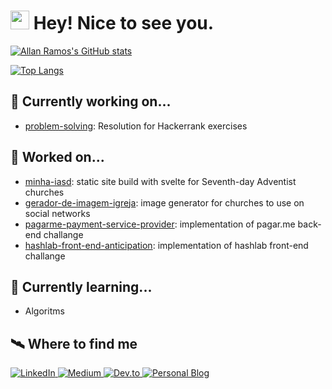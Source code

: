 <h1>
    <img src="https://emojis.slackmojis.com/emojis/images/1531849430/4246/blob-sunglasses.gif?1531849430" width="30"/>
    Hey! Nice to see you.
</h1>


<!--
**allangrds/allangrds** is a ✨ _special_ ✨ repository because its `README.md` (this file) appears on your GitHub profile.

Here are some ideas to get you started:

- 🔭 I’m currently working on ...
- 🌱 I’m currently learning ...
- 👯 I’m looking to collaborate on ...
- 🤔 I’m looking for help with ...
- 💬 Ask me about ...1
- 📫 How to reach me: ...
- 😄 Pronouns: ...
- ⚡ Fun fact: ...
-->

[![Allan Ramos's GitHub stats](https://github-readme-stats.vercel.app/api?username=allangrds)](https://github.com/anuraghazra/github-readme-stats)

[![Top Langs](https://github-readme-stats.vercel.app/api/top-langs/?username=allangrds&layout=compact)](https://github.com/anuraghazra/github-readme-stats)

## 🔧 Currently working on...

- [problem-solving](https://github.com/allangrds/https://github.com/allangrds/problem-solving): Resolution for Hackerrank exercises


## 🔧 Worked on...

- [minha-iasd](https://github.com/allangrds/minha-iasd): static site build with svelte for Seventh-day Adventist churches
- [gerador-de-imagem-igreja](https://github.com/allangrds/gerador-de-imagem-igreja): image generator for churches to use on social networks
- [pagarme-payment-service-provider](https://github.com/allangrds/pagarme-payment-service-provider): implementation of pagar.me back-end challange
- [hashlab-front-end-anticipation](https://github.com/allangrds/hashlab-front-end-anticipation): implementation of hashlab front-end challange

## 📖 Currently learning...
- Algoritms

## 🛰️ Where to find me

<p>
    <a href="https://www.linkedin.com/in/allangabrielrds/" target="_blank">
        <img alt="LinkedIn" src="https://img.shields.io/badge/linkedin-%230077B5.svg?&style=for-the-badge&logo=linkedin&logoColor=white" />
    </a>
    <a href="https://medium.com/@allangrds" target="_blank">
        <img alt="Medium" src="https://img.shields.io/badge/medium-%2312100E.svg?&style=for-the-badge&logo=medium&logoColor=white" />
    </a>
    <a href="https://dev.to/allangrds" target="_blank">
        <img alt="Dev.to" src="https://img.shields.io/badge/dev.to-%2312100E.svg?&style=for-the-badge&logoColor=white" />
    </a>
    <a href="https://www.allanramos.com.br/" target="_blank">
        <img alt="Personal Blog" src="https://img.shields.io/badge/blog-%2312100E.svg?&style=for-the-badge&logoColor=white" />
    </a>
</p>



